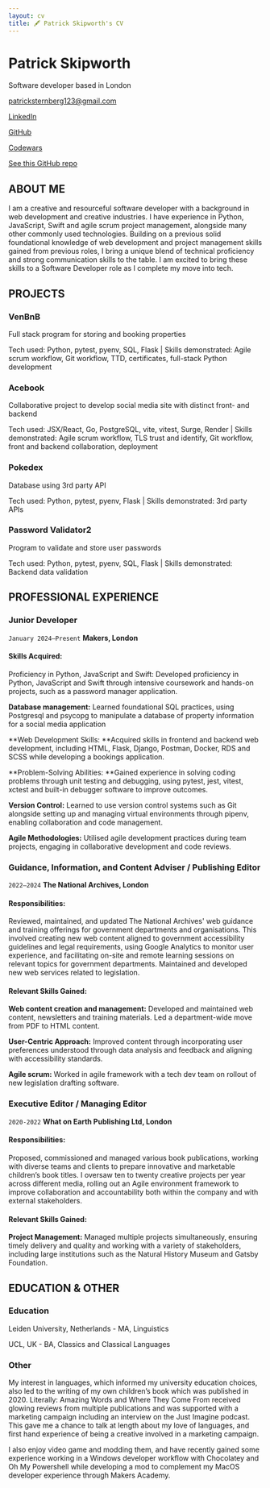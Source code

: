 ```yaml
---
layout: cv
title: 🖋️ Patrick Skipworth's CV
---
```

# Patrick Skipworth
Software developer based in London

<div id="webaddress">
  
<a href="patricksternberg123@gmail.com">patricksternberg123@gmail.com</a>

<a href="https://www.linkedin.com/in/patrick-skipworth-a87a20145">LinkedIn</a>

<a href="https://github.com/PatSternberg">GitHub</a>

<a href="https://www.codewars.com/users/PatSkip">Codewars</a>

<a href="https://github.com/PatSternberg/markdown-cv.git">See this GitHub repo</a>

</div>

## ABOUT ME

I am a creative and resourceful software developer with a background in web development and creative industries. I have experience in Python, JavaScript, Swift and agile scrum project management, alongside many other commonly used technologies. Building on a previous solid foundational knowledge of web development and project management skills gained from previous roles, I bring a unique blend of technical proficiency and strong communication skills to the table. I am excited to bring these skills to a Software Developer role as I complete my move into tech.

## PROJECTS

### VenBnB 

Full stack program for storing and booking properties

Tech used: Python, pytest, pyenv, SQL, Flask | Skills demonstrated: Agile scrum workflow, Git workflow, TTD, certificates, full-stack Python development

### Acebook

Collaborative project to develop social media site with distinct front- and backend

Tech used: JSX/React, Go, PostgreSQL, vite, vitest, Surge, Render | Skills demonstrated: Agile scrum workflow, TLS trust and identify, Git workflow, front and backend collaboration, deployment

### Pokedex

Database using 3rd party API

Tech used: Python, pytest, pyenv, Flask | Skills demonstrated: 3rd party APIs

### Password Validator2

Program to validate and store user passwords

Tech used: Python, pytest, pyenv, SQL, Flask  | Skills demonstrated: Backend data validation

## PROFESSIONAL EXPERIENCE

### Junior Developer

`January 2024–Present`
__Makers, London__

#### Skills Acquired:

Proficiency in Python, JavaScript and Swift: Developed proficiency in Python, JavaScript and Swift through intensive coursework and hands-on projects, such as a password manager application.

**Database management:** Learned foundational SQL practices, using Postgresql and psycopg to manipulate a database of property information for a social media application

**Web Development Skills: **Acquired skills in frontend and backend web development, including HTML, Flask, Django, Postman, Docker, RDS and SCSS while developing a bookings application.

**Problem-Solving Abilities: **Gained experience in solving coding problems through unit testing and debugging, using pytest, jest, vitest, xctest and built-in debugger software to improve outcomes.

**Version Control:** Learned to use version control systems such as Git alongside setting up and managing virtual environments through pipenv, enabling collaboration and code management.

**Agile Methodologies:** Utilised agile development practices during team projects, engaging in collaborative development and code reviews.

### Guidance, Information, and Content Adviser / Publishing Editor

`2022–2024`
__The National Archives, London__

#### Responsibilities:

Reviewed, maintained, and updated The National Archives' web guidance and training offerings for government departments and organisations. This involved creating new web content aligned to government accessibility guidelines and legal requirements, using Google Analytics to monitor user experience, and facilitating on-site and remote learning sessions on relevant topics for government departments. Maintained and developed new web services related to legislation.

#### Relevant Skills Gained:

**Web content creation and management:** Developed and maintained web content, newsletters and training materials. Led a department-wide move from PDF to HTML content.

**User-Centric Approach:** Improved content through incorporating user preferences understood through data analysis and feedback and aligning with accessibility standards.

**Agile scrum:** Worked in agile framework with a tech dev team on rollout of new legislation drafting software.

### Executive Editor / Managing Editor

`2020-2022`
__What on Earth Publishing Ltd, London__

#### Responsibilities:

Proposed, commissioned and managed various book publications, working with diverse teams and clients to prepare innovative and marketable children’s book titles. I oversaw ten to twenty creative projects per year across different media, rolling out an Agile environment framework to improve collaboration and accountability both within the company and with external stakeholders.

#### Relevant Skills Gained:

**Project Management:** Managed multiple projects simultaneously, ensuring timely delivery and quality and working with a variety of stakeholders, including large institutions such as the Natural History Museum and Gatsby Foundation.

## EDUCATION & OTHER

### Education

Leiden University, Netherlands - MA, Linguistics

UCL, UK - BA, Classics and Classical Languages

### Other

My interest in languages, which informed my university education choices, also led to the writing of my own children’s book which was published in 2020. Literally: Amazing Words and Where They Come From received glowing reviews from multiple publications and was supported with a marketing campaign including an interview on the Just Imagine podcast. This gave me a chance to talk at length about my love of languages, and first hand experience of being a creative involved in a marketing campaign.

I also enjoy video game and modding them, and have recently gained some experience working in a Windows developer workflow with Chocolatey and Oh My Powershell while developing a mod to complement my MacOS developer experience through Makers Academy.

<!-- ### Footer

Last updated: May 2013 -->


